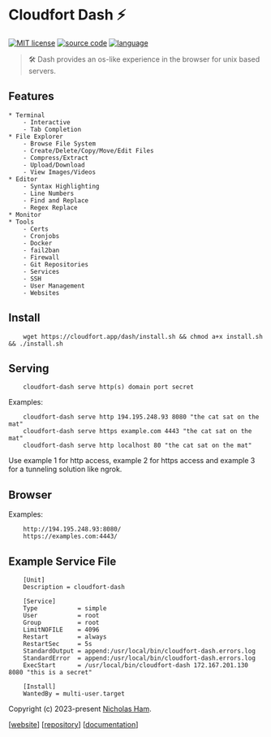 # Cloudfort Dash ⚡

[![MIT license](https://img.shields.io/badge/License-MIT-blue.svg)](/LICENSE)
[![source code](https://img.shields.io/github/languages/code-size/cloudfort-app/cloudfort-dash.svg?label=Source%20Code)](https://github.com/cloudfort-app/cloudfort-dash)
[![language](https://img.shields.io/badge/Language-Go-blue)](https://cloudfort.app)

> 🛠 Dash provides an os-like experience in the browser for unix based servers. 

## Features
	* Terminal
		- Interactive
		- Tab Completion
	* File Explorer
		- Browse File System
		- Create/Delete/Copy/Move/Edit Files
		- Compress/Extract
		- Upload/Download
		- View Images/Videos
	* Editor
		- Syntax Highlighting
		- Line Numbers
		- Find and Replace
		- Regex Replace
	* Monitor
	* Tools
		- Certs
		- Cronjobs
		- Docker
		- fail2ban
		- Firewall
		- Git Repositories
		- Services
		- SSH
		- User Management
		- Websites 

## Install
```
	wget https://cloudfort.app/dash/install.sh && chmod a+x install.sh && ./install.sh
```

## Serving
```
	cloudfort-dash serve http(s) domain port secret
```

Examples:
```
	cloudfort-dash serve http 194.195.248.93 8080 "the cat sat on the mat"
	cloudfort-dash serve https example.com 4443 "the cat sat on the mat"
	cloudfort-dash serve http localhost 80 "the cat sat on the mat"
```

Use example 1 for http access, example 2 for https access and example 3 for a tunneling solution like ngrok.

## Browser 
Examples:
```
	http://194.195.248.93:8080/
	https://examples.com:4443/
```

## Example Service File
```
	[Unit] 
	Description = cloudfort-dash

	[Service]
	Type           = simple
	User           = root
	Group          = root
	LimitNOFILE    = 4096
	Restart        = always
	RestartSec     = 5s
	StandardOutput = append:/usr/local/bin/cloudfort-dash.errors.log
	StandardError  = append:/usr/local/bin/cloudfort-dash.errors.log
	ExecStart      = /usr/local/bin/cloudfort-dash 172.167.201.130 8080 "this is a secret"

	[Install]
	WantedBy = multi-user.target
```

Copyright (c) 2023-present [Nicholas Ham](https://n-ham.com).

\[[website](https://cloudfort.app)\]
\[[repository](https://github.com/cloudfort-app/cloudfort-dash)\]
\[[documentation](https://cloudfort.app/docs/dash/)\]

